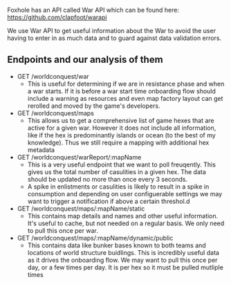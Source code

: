 Foxhole has an API called War API which can be found here: https://github.com/clapfoot/warapi

We use War API to get useful information about the War to avoid the user having to enter in as much data and to guard against data validation errors.

## Endpoints and our analysis of them

* GET /worldconquest/war
  * This is useful for determining if we are in resistance phase and when a war starts. If it is before a war start time onboarding flow should include a warning as resources and even map factory layout can get rerolled and moved by the game's developers.
* GET /worldconquest/maps
  * This allows us to get a comprehensive list of game hexes that are active for a given war. However it does not include all information, like if the hex is predominantly islands or ocean (to the best of my knowledge). Thus we still require a mapping with additional hex metadata
* GET /worldconquest/warReport/:mapName
  * This is a very useful endpoint that we want to poll freuqently. This gives us the total number of casulities in a given hex. The data should be updated no more than once every 3 seconds.
  * A spike in enlistments or casulities is likely to result in a spike in consumption and depending on user configuerable settings we may want to trigger a notification if above a certain threshol.d
* GET /worldconquest/maps/:mapName/static
  * This contains map details and names and other useful information. It's useful to cache, but not needed on a regular basis. We only need to pull this once per war.
* GET /worldconquest/maps/:mapName/dynamic/public
  * This contains data like bunker bases known to both teams and locations of world structure buidlings. This is incredibly useful data as it drives the onboarding flow. We may want to pull this once per day, or a few times per day. It is per hex so it must be pulled mutliple times
